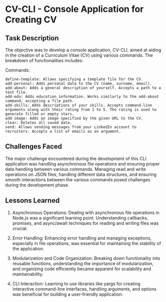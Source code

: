 # CV-CLI - Console Application for Creating CV
## Task Description

The objective was to develop a console application, CV-CLI, aimed at aiding in the creation of a Curriculum Vitae (CV) using various commands. The breakdown of functionalities includes:

Commands:

    define-template: Allows specifying a template file for the CV.
    add-personal: Adds personal data to the CV (name, surname, email).
    add-about: Adds a general description of yourself. Accepts a path to a text file.
    add-edu: Adds education information. Works similarly to the add-about command, accepting a file path.
    add-skills: Adds descriptions of your skills. Accepts command-line arguments along with their rating from 1 to 5. The rating is used to generate filled or empty stars.
    add-image: Adds an image specified by the given URL to the CV.
    clear: Deletes all saved data.
    send: Allows sending messages from your LinkedIn account to recruiters. Accepts a list of emails as an argument.

## Challenges Faced

The major challenge encountered during the development of this CLI application was handling asynchronous file operations and ensuring proper data handling between various commands. Managing read and write operations on JSON files, handling different data structures, and ensuring smooth interactions between the various commands posed challenges during the development phase.
## Lessons Learned

1. Asynchronous Operations: Dealing with asynchronous file operations in Node.js was a significant learning point. Understanding callbacks, promises, and async/await techniques for reading and writing files was crucial.

2. Error Handling: Enhancing error handling and managing exceptions, especially in file operations, was essential for maintaining the stability of the application.

3. Modularization and Code Organization: Breaking down functionality into reusable functions, understanding the importance of modularization, and organizing code efficiently became apparent for scalability and maintainability.

4. CLI Interaction: Learning to use libraries like yargs for creating interactive command-line interfaces, handling arguments, and options was beneficial for building a user-friendly application.

